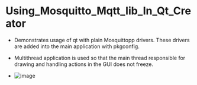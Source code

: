 # Using_Mosquitto_Mqtt_lib_In_Qt_Creator

- Demonstrates usage of qt with plain Mosquittopp drivers. These drivers are added into the main application with pkgconfig.
- Multithread application is used so that the main thread responsible for drawing and handling actions in the GUI does not freeze.

- ![image](https://github.com/O-Cube/Using_Mosquitto_Mqtt_lib_In_Qt_Creator/assets/65163799/78dfaf23-0b56-4e5a-98c4-b0bacee3b570)
